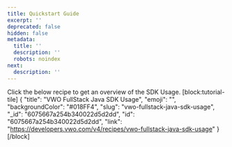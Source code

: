 ```yaml
---
title: Quickstart Guide
excerpt: ''
deprecated: false
hidden: false
metadata:
  title: ''
  description: ''
  robots: noindex
next:
  description: ''
---
```

Click the below recipe to get an overview of the SDK Usage.
[block:tutorial-tile]
{
  "title": "VWO FullStack Java SDK Usage",
  "emoji": "",
  "backgroundColor": "#018FF4",
  "slug": "vwo-fullstack-java-sdk-usage",
  "_id": "6075667a254b340022d5d2dd",
  "id": "6075667a254b340022d5d2dd",
  "link": "https://developers.vwo.com/v4/recipes/vwo-fullstack-java-sdk-usage"
}
[/block]